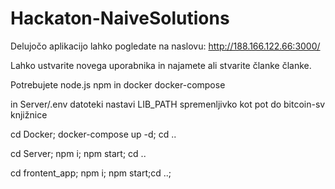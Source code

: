 # Hackaton-NaiveSolutions

Delujočo aplikacijo lahko pogledate na naslovu: http://188.166.122.66:3000/ 

Lahko ustvarite novega uporabnika in najamete ali stvarite članke članke.

Potrebujete node.js npm in docker docker-compose

in Server/.env datoteki nastavi LIB_PATH spremenljivko kot pot do bitcoin-sv knjižnice

cd Docker; docker-compose up -d; cd ..

cd Server; npm i; npm start; cd ..

cd frontent_app; npm i; npm start;cd ..;

